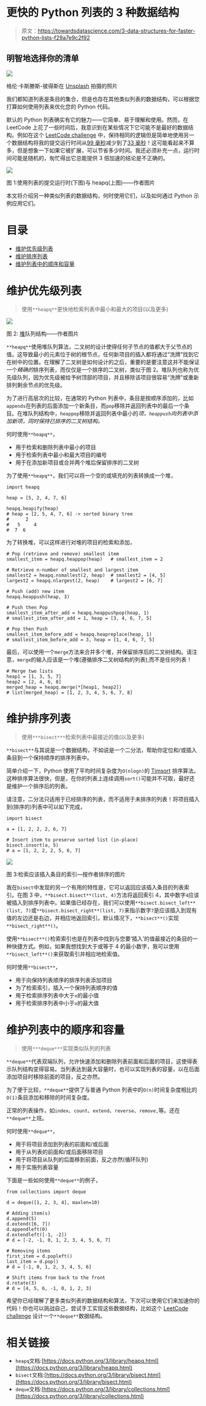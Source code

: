 # 更快的 Python 列表的 3 种数据结构

> 原文：<https://towardsdatascience.com/3-data-structures-for-faster-python-lists-f29a7e9c2f92>

## 明智地选择你的清单

![](img/e6a59407832e727f3b31ba3de4f8b13d.png)

格伦·卡斯滕斯-彼得斯在 [Unsplash](https://unsplash.com?utm_source=medium&utm_medium=referral) 拍摄的照片

我们都知道列表是条目的集合，但是也存在其他类似列表的数据结构，可以根据您打算如何使用列表来优化您的 Python 代码。

默认的 Python 列表确实有它的魅力——它简单、易于理解和使用。然而，在 LeetCode 上花了一些时间后，我意识到在某些情况下它可能不是最好的数据结构。例如在这个 [LeetCode challenge](https://leetcode.com/problems/numbers-with-same-consecutive-differences/) 中，保持相同的逻辑但是简单地使用另一个数据结构将我的提交运行时间从[99 毫秒](https://leetcode.com/submissions/detail/790170154/)减少到了[33 毫秒](https://leetcode.com/submissions/detail/790183509/)！这可能看起来不算多，但是想象一下如果它被扩展，可以节省多少时间。我还必须补充一点，运行时间可能是随机的，匆忙得出它总能提供 3 倍加速的结论是不正确的。

![](img/cbf84b8709cca427d6b8e511750f0a2b.png)

图 1:使用列表的提交运行时(下图)与 heapq(上图)——作者图片

本文将介绍另一种类似列表的数据结构，何时使用它们，以及如何通过 Python 示例应用它们。

# 目录

*   [维护优先级列表](https://medium.com/p/f29a7e9c2f92/#e9a2)
*   [维护排序列表](https://medium.com/p/f29a7e9c2f92/#cda4)
*   [维护列表中的顺序和容量](https://medium.com/p/f29a7e9c2f92/#490f)

# 维护优先级列表

> 使用`**heapq**`更快地检索列表中最小和最大的项目(以及更多)

![](img/b53e1a10e4c387beaf05f1e0d33f32f8.png)

图 2: [堆](https://en.wikipedia.org/wiki/Heap_(data_structure))队列结构——作者图片

`**heapq**`使用堆队列算法，二叉树的设计使得任何子节点的值都大于父节点的值。这导致最小的元素位于树的根节点，任何新项目的插入都将通过“洗牌”找到它在树中的位置。在理解了二叉树是如何设计的之后，重要的是要注意这并不能保证一个*精确的*排序列表，而仅仅是一个排序的二叉树，类似于图 2。堆队列也称为优先级队列，因为优先级被给予树顶部的项目，并且移除该项目很容易“洗牌”或重新排列剩余节点的优先级。

为了进行高层次的比较，在通常的 Python 列表中，条目是按顺序添加的，比如`appends`在列表的后面添加一个新条目，而`pop`移除并返回列表中的最后一个条目。在堆队列结构中，`heappop`移除并返回列表中最小的*项，`heappush`向列表中添加新项，同时保持已排序的二叉树结构。*

何时使用`**heapq**`，

*   用于检索和删除列表中最小的项目
*   用于检索列表中最小和最大项目的编号
*   用于在添加新项目或合并两个堆后保留排序的二叉树

为了使用`**heapq**`，我们可以将一个空的或填充的列表转换成一个堆，

```
import heapq

heap = [5, 2, 4, 7, 6]

heapq.heapify(heap)
# heap = [2, 5, 4, 7, 6] -> sorted binary tree
#      2
#   5     4
#  7  6
```

为了转换堆，可以这样进行对堆的项目的检索和添加，

```
# Pop (retrieve and remove) smallest item
smallest_item = heapq.heappop(heap)   # smallest_item = 2

# Retrieve n-number of smallest and largest item
smallest2 = heapq.nsmallest(2, heap)  # smallest2 = [4, 5]
largest2 = heapq.nlargest(2, heap)    # largest2 = [6, 7]

# Push (add) new item
heapq.heappush(heap, 3)

# Push then Pop
smallest_item_after_add = heapq.heappushpop(heap, 1)
# smallest_item_after_add = 1, heap = [3, 4, 6, 7, 5]

# Pop then Push
smallest_item_before_add = heapq.heapreplace(heap, 1)
# smallest_item_before_add = 3, heap = [1, 4, 6, 7, 5]
```

最后，可以使用一个`merge`方法来合并多个堆，并保留排序后的二叉树结构。请注意，`merge`的输入应该是一个堆(遵循排序二叉树结构的列表),而不是任何列表！

```
# Merge two lists
heap1 = [1, 3, 5, 7]
heap2 = [2, 4, 6, 8]
merged_heap = heapq.merge(*[heap1, heap2])
# list(merged_heap) = [1, 2, 3, 4, 5, 6, 7, 8]
```

# 维护排序列表

> 使用`***bisect***`检索列表中最接近的值(以及更多)

`**bisect**`与其说是一个数据结构，不如说是一个二分法，帮助你定位和/或插入条目到一个保持顺序的排序列表中。

简单介绍一下，Python 使用了平均时间复杂度为`O(nlogn)`的 [Timsort](https://en.wikipedia.org/wiki/Timsort) 排序算法。这种排序算法很快，但是，在你的列表上连续调用`sort()`可能并不可取，最好还是维护一个排序后的列表。

请注意，二分法只适用于已经排序的列表，而不适用于未排序的列表！将项目插入到(排序的)列表中可以如下完成，

```
import bisect

a = [1, 2, 2, 2, 6, 7]

# Insert item to preserve sorted list (in-place)
bisect.insort(a, 5)
# a = [1, 2, 2, 2, 5, 6, 7]
```

![](img/00b875e57d861a4d64e04b6e460b8463.png)

图 3:检索应该插入条目的索引—按作者排序的图片

我在`bisect`中发现的另一个有用的特性是，它可以返回应该插入条目的列表索引。在图 3 中，`**bisect.bisect**(list, 4)`方法将返回索引 4，其中数字`4`应该被插入到排序列表中。如果值已经存在，我们可以使用`**bisect.bisect_left**(list, 7)`或`**bisect.bisect_right**(list, 7)`来指示数字`7`是应该插入到现有值的左边还是右边，并相应地返回索引。默认情况下，`**bisect**()`实现`**bisect_right**()`。

使用`**bisect**()`检索索引也是在列表中找到与您要‘插入’的值最接近的条目的一种快捷方式。例如，如果我想找到大于或等于 4 的最小数字，我可以使用`**bisect_left**()`来获取索引并相应地检索值。

何时使用`**bisect**`，

*   用于向保持列表顺序的排序列表添加项目
*   为了检索索引，插入一个保持列表顺序的值
*   用于检索排序列表中大于`x`的最小值
*   用于检索排序列表中小于`x`的最大值

# 维护列表中的顺序和容量

> 使用`***deque***`实现类似队列的列表

`**deque**`代表双端队列，允许快速添加和删除列表前面和后面的项目，这使得表示队列结构变得容易。当列表达到最大容量时，也可以实现列表的容量，以在后面添加项目时移除前面的项目，反之亦然。

为了便于比较，`**deque**`提供了与普通 Python 列表中的`O(n)`时间复杂度相比的`O(1)`条目添加和移除的时间复杂度。

正常的列表操作，如`index`、`count`、`extend`、`reverse`、`remove,`等。还在`**deque**`上班。

何时使用`**deque**`，

*   用于将项目添加到列表的前面和/或后面
*   用于从列表的前面和/或后面移除项目
*   用于将项目从队列的后面移到前面，反之亦然(循环队列)
*   用于实施列表容量

下面是一些如何使用`**deque**`的例子，

```
from collections import deque

d = deque([1, 2, 3, 4], maxlen=10)

# Adding item(s)
d.append(5)
d.extend([6, 7])
d.appendleft(0)
d.extendleft([-1, -2])
# d = [-2, -1, 0, 1, 2, 3, 4, 5, 6, 7]

# Removing items
first_item = d.popleft()
last_item = d.pop()
# d = [-1, 0, 1, 2, 3, 4, 5, 6]

# Shift items from back to the front
d.rotate(3)
# d = [4, 5, 6, -1, 0, 1, 2, 3]
```

希望你已经理解了更多类似列表的数据结构和算法，下次可以使用它们来加速你的代码！你也可以挑战自己，尝试手工实现这些数据结构，比如这个 [LeetCode challenge](https://leetcode.com/problems/design-circular-queue/) 设计一个`**deque**`数据结构。

# 相关链接

*   `heapq`文档:[https://docs.python.org/3/library/heapq.html](https://docs.python.org/3/library/heapq.html)
*   `bisect`文档:[https://docs.python.org/3/library/bisect.html](https://docs.python.org/3/library/bisect.html)
*   `deque`文档:[https://docs.python.org/3/library/collections.html](https://docs.python.org/3/library/collections.html)